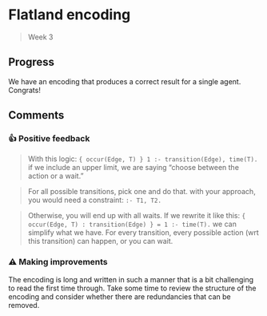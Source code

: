 # Flatland encoding
> Week 3

## Progress
We have an encoding that produces a correct result for a single agent.  Congrats!


## Comments
### 👍 Positive feedback

> With this logic:
> `{ occur(Edge, T) } 1 :- transition(Edge), time(T).`
> if we include an upper limit, we are saying “choose between the action or a wait.”

> For all possible transitions, pick one and do that.  with your approach, you would need a constraint:
> `:- T1, T2.`

> Otherwise, you will end up with all waits.  If we rewrite it like this:
> `{ occur(Edge, T) : transition(Edge) } = 1 :- time(T).`
> we can simplify what we have.  For every transition, every possible action (wrt this transition) can happen, or you can wait.

### ⚠️ Making improvements

The encoding is long and written in such a manner that is a bit challenging to read the first time through.  Take some time to review the structure of the encoding and consider whether there are redundancies that can be removed.


